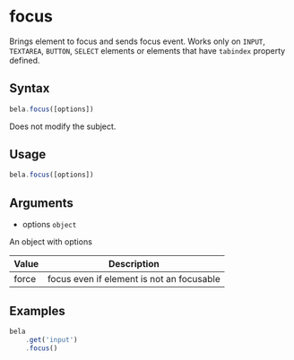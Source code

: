 # focus

Brings element to focus and sends focus event. Works only on `INPUT`, `TEXTAREA`, `BUTTON`, `SELECT` elements or elements that have `tabindex` property defined.

## Syntax

```js
bela.focus([options])
```
Does not modify the subject.

## Usage

```js
bela.focus([options])
```

## Arguments

- options `object`

An object with options

| Value | Description |
| ----- | ----------- |
| force | focus even if element is not an focusable |

## Examples

```js
bela
    .get('input')
    .focus()
```
